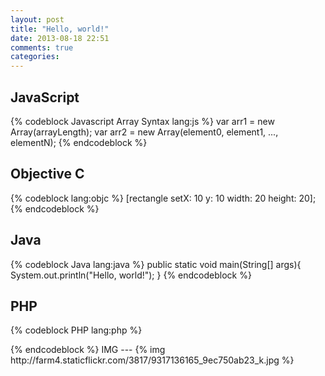 ```yaml
---
layout: post
title: "Hello, world!"
date: 2013-08-18 22:51
comments: true
categories: 
---
```


JavaScript
----------
{% codeblock Javascript Array Syntax lang:js %}
var arr1 = new Array(arrayLength);
var arr2 = new Array(element0, element1, ..., elementN);
{% endcodeblock %}

Objective C
----------
{% codeblock lang:objc %}
[rectangle setX: 10 y: 10 width: 20 height: 20];
{% endcodeblock %}

Java
----
{% codeblock Java lang:java %}
	public static void main(String[] args){
		System.out.println("Hello, world!");
	}
{% endcodeblock %}

PHP
---
{% codeblock PHP lang:php %}
<?php
	echo "Hello, world!";
>
{% endcodeblock %}

IMG
---
{% img http://farm4.staticflickr.com/3817/9317136165_9ec750ab23_k.jpg %}
